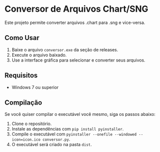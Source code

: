 # Conversor de Arquivos Chart/SNG

Este projeto permite converter arquivos .chart para .sng e vice-versa. 

## Como Usar

1. Baixe o arquivo `conversor.exe` da seção de releases.
2. Execute o arquivo baixado.
3. Use a interface gráfica para selecionar e converter seus arquivos.

## Requisitos

- Windows 7 ou superior

## Compilação

Se você quiser compilar o executável você mesmo, siga os passos abaixo:

1. Clone o repositório.
2. Instale as dependências com `pip install pyinstaller`.
3. Compile o executável com `pyinstaller --onefile --windowed --icon=icon.ico conversor.py`.
4. O executável será criado na pasta `dist`.
